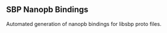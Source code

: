 SBP Nanopb Bindings
-------------------

Automated generation of nanopb bindings for libsbp proto files.

